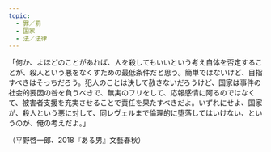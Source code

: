 ```yaml
---
topic:
  - 罪／罰
  - 国家
  - 法／法律
---
```

「何か、よほどのことがあれば、人を殺してもいいという考え自体を否定することが、殺人という悪をなくすための最低条件だと思う。簡単ではないけど、目指すべきはそっちだろう。犯人のことは決して赦さないだろうけど、国家は事件の社会的要因の咎を負うべきで、無実のフリをして、応報感情に阿るのではなくて、被害者支援を充実させることで責任を果たすべきだよ。いずれにせよ、国家が、殺人という悪に対して、同レヴェルまで倫理的に堕落してはいけない、というのが、俺の考えだよ。」

（平野啓一郎、2018『ある男』文藝春秋）